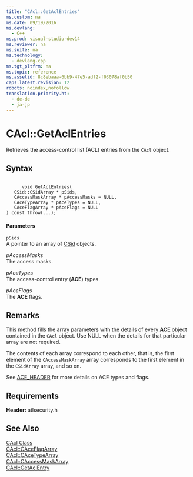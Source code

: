 ```yaml
---
title: "CAcl::GetAclEntries"
ms.custom: na
ms.date: 09/19/2016
ms.devlang: 
  - C++
ms.prod: visual-studio-dev14
ms.reviewer: na
ms.suite: na
ms.technology: 
  - devlang-cpp
ms.tgt_pltfrm: na
ms.topic: reference
ms.assetid: 8c8ebaaa-6bb9-47e5-adf2-f03078af0b50
caps.latest.revision: 12
robots: noindex,nofollow
translation.priority.ht: 
  - de-de
  - ja-jp
---
```

# CAcl::GetAclEntries
Retrieves the access-control list (ACL) entries from the `CAcl` object.  
  
## Syntax  
  
```  
  
      void GetAclEntries(  
   CSid::CSidArray * pSids,  
   CAccessMaskArray * pAccessMasks = NULL,  
   CAceTypeArray * pAceTypes = NULL,  
   CAceFlagArray * pAceFlags = NULL  
) const throw(...);  
```  
  
#### Parameters  
 `pSids`  
 A pointer to an array of [CSid](../vs140/CSid-Class.md) objects.  
  
 *pAccessMasks*  
 The access masks.  
  
 *pAceTypes*  
 The access-control entry (**ACE**) types.  
  
 *pAceFlags*  
 The **ACE** flags.  
  
## Remarks  
 This method fills the array parameters with the details of every **ACE** object contained in the `CAcl` object. Use NULL when the details for that particular array are not required.  
  
 The contents of each array correspond to each other, that is, the first element of the `CAccessMaskArray` array corresponds to the first element in the `CSidArray` array, and so on.  
  
 See [ACE_HEADER](http://msdn.microsoft.com/library/windows/desktop/aa374919) for more details on ACE types and flags.  
  
## Requirements  
 **Header:** atlsecurity.h  
  
## See Also  
 [CAcl Class](../vs140/CAcl-Class.md)   
 [CAcl::CAceFlagArray](../vs140/CAcl--CAceFlagArray.md)   
 [CAcl::CAceTypeArray](../vs140/CAcl--CAceTypeArray.md)   
 [CAcl::CAccessMaskArray](../vs140/CAcl--CAccessMaskArray.md)   
 [CAcl::GetAclEntry](../vs140/CAcl--GetAclEntry.md)
